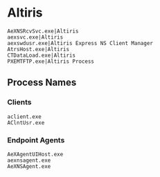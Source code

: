 # Altiris

```
AeXNSRcvSvc.exe|Altiris
aexsvc.exe|Altiris
aexswdusr.exe|Altiris Express NS Client Manager
AtrsHost.exe|Altiris
CTDataLoad.exe|Altiris
PXEMTFTP.exe|Altiris Process
```

## Process Names

### Clients

```
aclient.exe
AClntUsr.exe
```

### Endpoint Agents

```
AeXAgentUIHost.exe
aexnsagent.exe
AeXNSAgent.exe
```
